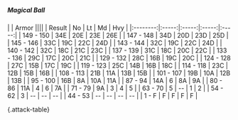 ##### Magical Ball

|      |   Armor   ||||
|   Result   |   No   |   Lt   |   Md   |   Hvy   |
|:--------:|:-----:|:-----:|:-----:|:-----:|
| 149 - 150 | 34E  | 20E  | 23E  | 26E  |
| 147 - 148 | 34D  | 20D  | 23D  | 25D  |
| 145 - 146 | 33C  | 19C  | 22C  | 24D  |
| 143 - 144 | 32C  | 19C  | 22C  | 24D  |
| 140 - 142 | 32C  | 18C  | 21C  | 23C  |
| 137 - 139 | 31C  | 18C  | 20C  | 22C  |
| 133 - 136 | 29C  | 17C  | 20C  | 21C  |
| 129 - 132 | 28C  | 16B  | 19C  | 20C  |
| 124 - 128 | 27C  | 15B  | 17C  | 19C  |
| 119 - 123 | 25C  | 14B  | 16B  | 18C  |
| 114 - 118 | 23C  | 12B  | 15B  | 16B  |
| 108 - 113 | 21B  | 11A  | 13B  | 15B  |
| 101 - 107 | 19B  | 10A  | 12B  | 13B  |
| 95 - 100 | 16B  | 8A  | 10A  | 11A  |
| 87 - 94 | 14A  | 6 | 8A  | 9A  |
| 80 - 86 | 11A  | 4 | 6 | 7A  |
| 71 - 79 | 9A  | 3 | 4 | 5 |
| 63 - 70 | 5 | --  | 1 | 2 |
| 54 - 62 | 3 | --  | --  | --  |
| 44 - 53 | --  | --  | --  | --  |
| 1 - F | F | F | F | F |

{.attack-table}
